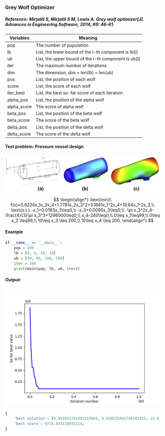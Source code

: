 ### Grey Wolf Optimizer

##### Reference: Mirjalili S, Mirjalili S M, Lewis A. Grey wolf optimizer[J]. Advances in Engineering Software, 2014, 69: 46-61.

| Variables   | Meaning                                              |
| ----------- | ---------------------------------------------------- |
| pop         | The number of population                             |
| lb          | List, the lower bound of the i-th component is lb[i] |
| ub          | List, the upper bound of the i-th component is ub[i] |
| iter        | The maximum number of iterations                     |
| dim         | The dimension, dim = len(lb) = len(ub)               |
| pos         | List, the position of each wolf                      |
| score       | List, the score of each wolf                         |
| iter_best   | List, the best so-far score of each iteration        |
| alpha_pos   | List, the position of the alpha wolf                 |
| alpha_score | The score of alpha wolf                              |
| beta_pos    | List, the position of the beta wolf                  |
| beta_score  | The score of the beta wolf                           |
| delta_pos   | List, the position of the delta wolf                 |
| delta_score | The score of the delta wolf                          |

#### Test problem: Pressure vessel design

![](https://github.com/Xavier-MaYiMing/Grey-Wolf-Optimizer/blob/main/Pressure%20vessel%20design.png)

$$
\begin{align*}
\text{min}\ f(x)=0.6224x_1x_3x_4+1.7781x_2x_3^2+3.1661x_1^2x_4+19.84x_1^2x_3,\\
\text{s.t.} -x_1+0.0193x_3\leq0,\\
-x_3+0.0095x_3\leq0,\\
-\pi x_3^2x_4-\frac{4}{3}\pi x_3^3+1296000\leq0,\\
x_4-240\leq0,\\
0\leq x_1\leq99,\\
0\leq x_2 \leq99,\\
10\leq x_3 \leq 200,\\
10\leq x_4 \leq 200.
\end{align*}
$$


#### Example

```python
if __name__ == '__main__':
    pop = 200
    lb = [0, 0, 10, 10]
    ub = [99, 99, 200, 200]
    iter = 100
    print(main(pop, lb, ub, iter))
```

##### Output:

![](https://github.com/Xavier-MaYiMing/Grey-Wolf-Optimizer/blob/main/Convergence%20curve.png)

```python
{
    'best solution': [0.055032292491247664, 0.038525492744343255, 15.017885426149007, 83.0839394934081], 
    'best score': 9715.833118935214,
}
```


